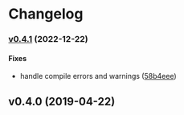 # Changelog

### [v0.4.1](https://github.com/hoodie/dvb-rs/compare/v0.4.0...v0.4.1) (2022-12-22)

#### Fixes

* handle compile errors and warnings
  ([58b4eee](https://github.com/hoodie/dvb-rs/commit/58b4eee4365a450dc8adb7b34533dee452dd075a))

## v0.4.0 (2019-04-22)
